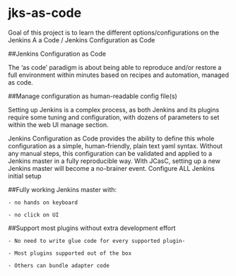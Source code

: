 # jks-as-code

Goal of this project is to learn the different options/configurations on the Jenkins A a Code / Jenkins Configuration as Code

##Jenkins Configuration as Code

The ‘as code’ paradigm is about being able to reproduce and/or restore a full environment within minutes based on recipes and automation, managed as code.

##Manage configuration as human-readable config file(s)

Setting up Jenkins is a complex process, as both Jenkins and its plugins require some tuning and configuration, with dozens of parameters to set within the web UI manage section.

Jenkins Configuration as Code provides the ability to define this whole configuration as a simple, human-friendly, plain text yaml syntax. Without any manual steps, this configuration can be validated and applied to a Jenkins master in a fully reproducible way. With JCasC, setting up a new Jenkins master will become a no-brainer event.
Configure ALL Jenkins initial setup

##Fully working Jenkins master with:

    - no hands on keyboard

    - no click on UI

##Support most plugins without extra development effort

    - No need to write glue code for every supported plugin- 

    - Most plugins supported out of the box

    - Others can bundle adapter code


